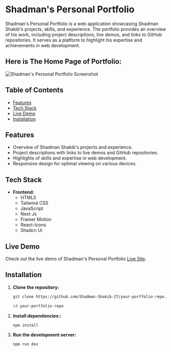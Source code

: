 # Shadman's Personal Portfolio

Shadman's Personal Portfolio is a web application showcasing Shadman Shakib's projects, skills, and experience. The portfolio provides an overview of his work, including project descriptions, live demos, and links to GitHub repositories. It serves as a platform to highlight his expertise and achievements in web development.

## Here is The Home Page of Portfolio:

![Shadman's Personal Portfolio Screenshot](https://i.ibb.co/D4RtmbB/My-Portfolio-Home.png)

## Table of Contents

- [Features](#features)
- [Tech Stack](#tech-stack)
- [Live Demo](#live-demo)
- [Installation](#installation)

## Features

- Overview of Shadman Shakib's projects and experience.
- Project descriptions with links to live demos and GitHub repositories.
- Highlights of skills and expertise in web development.
- Responsive design for optimal viewing on various devices.

## Tech Stack

- **Frontend:**
  - HTML5
  - Tailwind CSS
  - JavaScript
  - Next Js
  - Framer Motion
  - React-Icons
  - Shadcn Ui

## Live Demo

Check out the live demo of Shadman's Personal Portfolio [Live Site](https://shadman-shakib.vercel.app/).

## Installation

1. **Clone the repository:**

   ```bash
   git clone https://github.com/Shadman-Shakib-27/your-portfolio-repo.git

   cd your-portfolio-repo

   ```

2. **Install dependencies::**

   ```bash
   npm install

   ```

3. **Run the development server:**

   ```bash
   npm run dev
   ```
